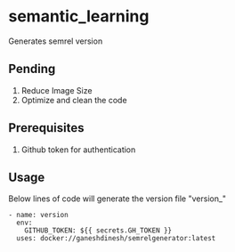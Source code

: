 # semantic_learning
Generates semrel version


## Pending
1. Reduce Image Size
2. Optimize and clean the code

## Prerequisites
1. Github token for authentication

## Usage

Below lines of code will generate the version file "version_"

```
- name: version
  env:
    GITHUB_TOKEN: ${{ secrets.GH_TOKEN }}
  uses: docker://ganeshdinesh/semrelgenerator:latest
```
